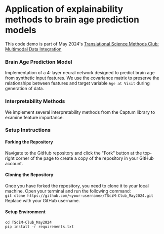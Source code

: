 # Application of explainability methods to brain age prediction models

This code demo is part of May 2024's [Translational Science Methods Club: Multimodal Data Integration](https://www.turing.ac.uk/events/translational-science-methods-club-multimodal-data-integration)

### Brain Age Prediction Model
Implementation of a 4-layer neural network designed to predict brain age from synthetic input features. We use the covariance matrix to preserve the relationships between features and target variable `Age at Visit` during generation of data. 

### Interpretability Methods
We implement several interpretability methods from the Captum library to examine feature importance.  

### Setup Instructions

#### Forking the Repository
Navigate to the GitHub repository and click the "Fork" button at the top-right corner of the page to create a copy of the repository in your GitHub account. 

#### Cloning the Repository
 Once you have forked the repository, you need to clone it to your local machine. Open your terminal and run the following command:    
```git clone https://github.com/<your-username>/TSciM-Club_May2024.git```    
Replace <your-username> with your GitHub username.

#### Setup Environment
```cd TSciM-Club_May2024```   
```pip install -r requirements.txt```



